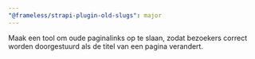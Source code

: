```yaml
---
"@frameless/strapi-plugin-old-slugs": major
---
```


Maak een tool om oude paginalinks op te slaan, zodat bezoekers correct worden doorgestuurd als de titel van een pagina verandert.
